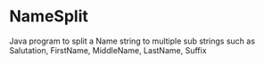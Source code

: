 # NameSplit
Java program to split a Name string to multiple sub strings such as Salutation, FirstName, MiddleName, LastName, Suffix
